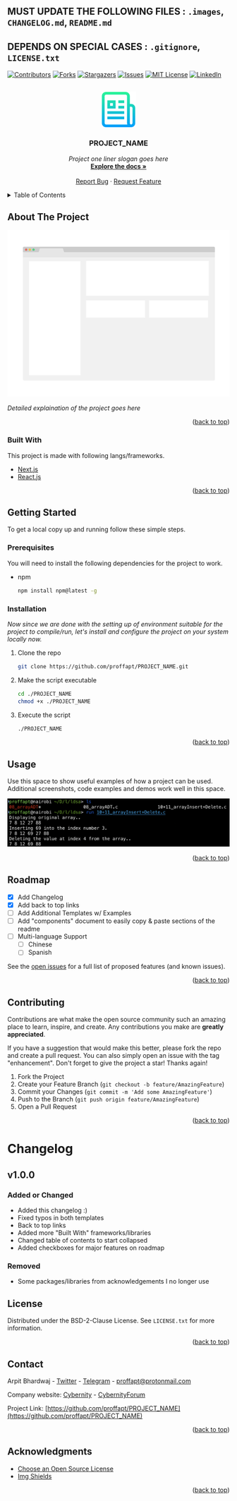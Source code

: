 <div id="top"></div>

## MUST UPDATE THE FOLLOWING FILES :  `.images`, `CHANGELOG.md`, `README.md`
## DEPENDS ON SPECIAL CASES : `.gitignore`, `LICENSE.txt`

<!-- PROJECT SHIELDS -->
<!-- https://www.markdownguide.org/basic-syntax/#reference-style-links-->
[![Contributors][contributors-shield]][contributors-url]
[![Forks][forks-shield]][forks-url]
[![Stargazers][stars-shield]][stars-url]
[![Issues][issues-shield]][issues-url]
[![MIT License][license-shield]][license-url]
[![LinkedIn][linkedin-shield]][linkedin-url]


<!-- PROJECT LOGO -->
<br />
<!-- UPDATE -->
<div align="center">
  <a href="https://github.com/proffapt/PROJECT_NAME">
    <img src=".images/logo.png" alt="Logo" width="80" height="80">
  </a>
  
  <h3 align="center">PROJECT_NAME</h3>

  <p align="center">
  <!-- UPDATE -->
    <i>Project one liner slogan goes here</i>
    <br />
    <a href="https://github.com/proffapt/PROJECT_NAME"><strong>Explore the docs »</strong></a>
    <br />
    <br />
    <a href="https://github.com/proffapt/PROJECT_NAME/issues">Report Bug</a>
    ·
    <a href="https://github.com/proffapt/PROJECT_NAME/issues">Request Feature</a>
  </p>
</div>


<!-- TABLE OF CONTENTS -->
<details>
  <summary>Table of Contents</summary>
  <ol>
    <li>
      <a href="#about-the-project">About The Project</a>
      <ul>
        <li><a href="#built-with">Built With</a></li>
      </ul>
    </li>
    <li>
      <a href="#getting-started">Getting Started</a>
      <ul>
        <li><a href="#prerequisites">Prerequisites</a></li>
        <li><a href="#installation">Installation</a></li>
      </ul>
    </li>
    <li><a href="#usage">Usage</a></li>
    <li><a href="#roadmap">Roadmap</a></li>
    <li><a href="#contributing">Contributing</a></li>
    <li><a href="#changelog">Change.log</a></li>
    <li><a href="#license">License</a></li>
    <li><a href="#contact">Contact</a></li>
    <li><a href="#acknowledgments">Acknowledgments</a></li>
  </ol>
</details>


<!-- ABOUT THE PROJECT -->
## About The Project
<!-- UPDATE -->
<div align="center">
  <a href="https://github.com/proffapt/PROJECT_NAME">
    <img src=".images/screenshot.png" alt="product screenshot">
  </a>
</div>

_Detailed explaination of the project goes here_

<p align="right">(<a href="#top">back to top</a>)</p>

### Built With

This project is made with following langs/frameworks.
<!-- UPDATE -->
* [Next.js](https://nextjs.org/)
* [React.js](https://reactjs.org/)

<p align="right">(<a href="#top">back to top</a>)</p>


<!-- GETTING STARTED -->
## Getting Started

To get a local copy up and running follow these simple steps.

### Prerequisites
<!-- UPDATE -->
You will need to install the following dependencies for the project to work.
* npm
  ```sh
  npm install npm@latest -g
  ```

### Installation

_Now since we are done with the setting up of environment suitable for the project to compile/run, let's install and configure the project on your system locally now._
<!-- UPDATE -->
1. Clone the repo
   ```sh
   git clone https://github.com/proffapt/PROJECT_NAME.git
   ```
2. Make the script executable
   ```sh
   cd ./PROJECT_NAME
   chmod +x ./PROJECT_NAME
   ```
3. Execute the script
   ```sh
   ./PROJECT_NAME
   ```

<p align="right">(<a href="#top">back to top</a>)</p>


<!-- USAGE EXAMPLES -->
## Usage
<!-- UPDATE -->
Use this space to show useful examples of how a project can be used. Additional screenshots, code examples and demos work well in this space.

<div align="center">
  <a href="https://github.com/proffapt/PROJECT_NAME">
    <img src=".images/usage.png" alt="usage">
  </a>
</div>

<p align="right">(<a href="#top">back to top</a>)</p>


<!-- ROADMAP -->
## Roadmap
<!-- UPDATE -->
- [x] Add Changelog
- [x] Add back to top links
- [ ] Add Additional Templates w/ Examples
- [ ] Add "components" document to easily copy & paste sections of the readme
- [ ] Multi-language Support
    - [ ] Chinese
    - [ ] Spanish

See the [open issues](https://github.com/proffapt/PROJECT_NAME/issues) for a full list of proposed features (and known issues).

<p align="right">(<a href="#top">back to top</a>)</p>


<!-- CONTRIBUTING -->
## Contributing

Contributions are what make the open source community such an amazing place to learn, inspire, and create. Any contributions you make are **greatly appreciated**.

If you have a suggestion that would make this better, please fork the repo and create a pull request. You can also simply open an issue with the tag "enhancement".
Don't forget to give the project a star! Thanks again!

1. Fork the Project
2. Create your Feature Branch (`git checkout -b feature/AmazingFeature`)
3. Commit your Changes (`git commit -m 'Add some AmazingFeature'`)
4. Push to the Branch (`git push origin feature/AmazingFeature`)
5. Open a Pull Request

<p align="right">(<a href="#top">back to top</a>)</p>


<!-- Changelog -->
# Changelog
<!-- UPDATE -->
## v1.0.0

### Added or Changed
- Added this changelog :)
- Fixed typos in both templates
- Back to top links
- Added more "Built With" frameworks/libraries
- Changed table of contents to start collapsed
- Added checkboxes for major features on roadmap


### Removed

- Some packages/libraries from acknowledgements I no longer use

<!-- LICENSE -->
## License

Distributed under the BSD-2-Clause License. See `LICENSE.txt` for more information.

<p align="right">(<a href="#top">back to top</a>)</p>


<!-- CONTACT -->
## Contact

Arpit Bhardwaj - [Twitter](https://twitter.com/proffapt) - [Telegram](https://t.me/proffapt) - proffapt@protonmail.com

Company website: [Cybernity](https://cybernity.org) - [CybernityForum](https://cybernity.group)

Project Link: [https://github.com/proffapt/PROJECT_NAME](https://github.com/proffapt/PROJECT_NAME)

<p align="right">(<a href="#top">back to top</a>)</p>


<!-- ACKNOWLEDGMENTS -->
## Acknowledgments

* [Choose an Open Source License](https://choosealicense.com)
* [Img Shields](https://shields.io)
<!-- UPDATE -->

<p align="right">(<a href="#top">back to top</a>)</p>


<!-- MARKDOWN LINKS & IMAGES -->

[contributors-shield]: https://img.shields.io/github/contributors/proffapt/PROJECT_NAME.svg?style=for-the-badge
[contributors-url]: https://github.com/proffapt/PROJECT_NAME/graphs/contributors
[forks-shield]: https://img.shields.io/github/forks/proffapt/PROJECT_NAME.svg?style=for-the-badge
[forks-url]: https://github.com/proffapt/PROJECT_NAME/network/members
[stars-shield]: https://img.shields.io/github/stars/proffapt/PROJECT_NAME.svg?style=for-the-badge
[stars-url]: https://github.com/proffapt/PROJECT_NAME/stargazers
[issues-shield]: https://img.shields.io/github/issues/proffapt/PROJECT_NAME.svg?style=for-the-badge
[issues-url]: https://github.com/proffapt/PROJECT_NAME/issues
[license-shield]: https://img.shields.io/github/license/proffapt/PROJECT_NAME.svg?style=for-the-badge
[license-url]: https://github.com/proffapt/PROJECT_NAME/blob/master/LICENSE.txt
[linkedin-shield]: https://img.shields.io/badge/-LinkedIn-black.svg?style=for-the-badge&logo=linkedin&colorB=555
[linkedin-url]: https://linkedin.com/in/proffapt
<!-- UPDATE -->
[product-screenshot]: .images/product_ss.png
